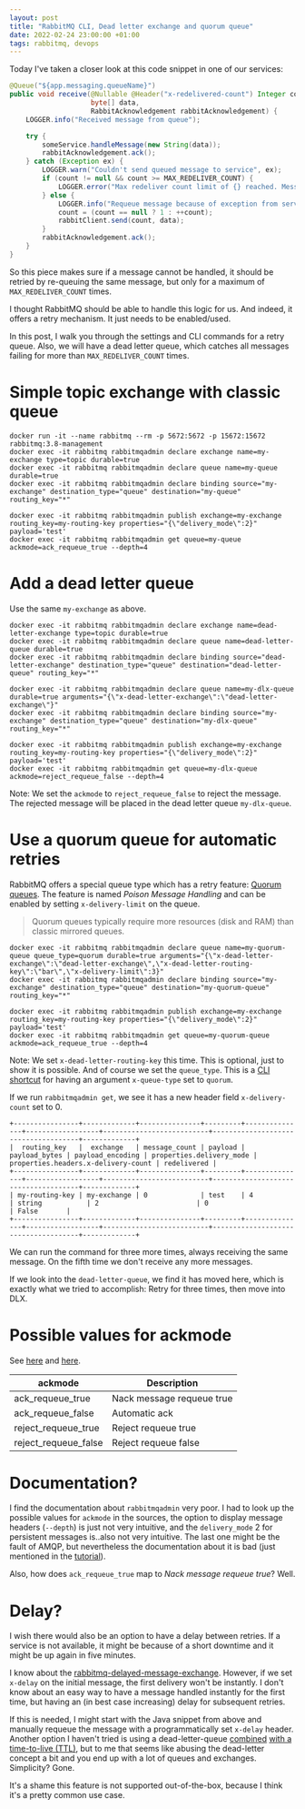 ```yaml
---
layout: post
title: "RabbitMQ CLI, Dead letter exchange and quorum queue"
date: 2022-02-24 23:00:00 +01:00
tags: rabbitmq, devops
---
```


Today I've taken a closer look at this code snippet in one of our services:

```java
@Queue("${app.messaging.queueName}")
public void receive(@Nullable @Header("x-redelivered-count") Integer count,
                    byte[] data,
                    RabbitAcknowledgement rabbitAcknowledgement) {
    LOGGER.info("Received message from queue");

    try {
        someService.handleMessage(new String(data));
        rabbitAcknowledgement.ack();
    } catch (Exception ex) {
        LOGGER.warn("Couldn't send queued message to service", ex);
        if (count != null && count >= MAX_REDELIVER_COUNT) {
            LOGGER.error("Max redeliver count limit of {} reached. Message will be discarded.", MAX_REDELIVER_COUNT);
        } else {
            LOGGER.info("Requeue message because of exception from service.");
            count = (count == null ? 1 : ++count);
            rabbitClient.send(count, data);
        }
        rabbitAcknowledgement.ack();
    }
}
```

So this piece makes sure if a message cannot be handled, it should be retried by re-queuing the same message,
but only for a maximum of `MAX_REDELIVER_COUNT` times.

I thought RabbitMQ should be able to handle this logic for us.
And indeed, it offers a retry mechanism.
It just needs to be enabled/used.

In this post, I walk you through the settings and CLI commands for a retry queue.
Also, we will have a dead letter queue, which catches all messages failing for more than `MAX_REDELIVER_COUNT` times.

# Simple topic exchange with classic queue

```
docker run -it --name rabbitmq --rm -p 5672:5672 -p 15672:15672 rabbitmq:3.8-management
docker exec -it rabbitmq rabbitmqadmin declare exchange name=my-exchange type=topic durable=true
docker exec -it rabbitmq rabbitmqadmin declare queue name=my-queue durable=true
docker exec -it rabbitmq rabbitmqadmin declare binding source="my-exchange" destination_type="queue" destination="my-queue" routing_key="*"

docker exec -it rabbitmq rabbitmqadmin publish exchange=my-exchange routing_key=my-routing-key properties="{\"delivery_mode\":2}" payload='test'
docker exec -it rabbitmq rabbitmqadmin get queue=my-queue ackmode=ack_requeue_true --depth=4
```

# Add a dead letter queue

Use the same `my-exchange` as above.

```
docker exec -it rabbitmq rabbitmqadmin declare exchange name=dead-letter-exchange type=topic durable=true
docker exec -it rabbitmq rabbitmqadmin declare queue name=dead-letter-queue durable=true
docker exec -it rabbitmq rabbitmqadmin declare binding source="dead-letter-exchange" destination_type="queue" destination="dead-letter-queue" routing_key="*"

docker exec -it rabbitmq rabbitmqadmin declare queue name=my-dlx-queue durable=true arguments="{\"x-dead-letter-exchange\":\"dead-letter-exchange\"}"
docker exec -it rabbitmq rabbitmqadmin declare binding source="my-exchange" destination_type="queue" destination="my-dlx-queue" routing_key="*"

docker exec -it rabbitmq rabbitmqadmin publish exchange=my-exchange routing_key=my-routing-key properties="{\"delivery_mode\":2}" payload='test'
docker exec -it rabbitmq rabbitmqadmin get queue=my-dlx-queue ackmode=reject_requeue_false --depth=4
```

Note: We set the `ackmode` to `reject_requeue_false` to reject the message.
The rejected message will be placed in the dead letter queue `my-dlx-queue`.

# Use a quorum queue for automatic retries

RabbitMQ offers a special queue type which has a retry feature: [Quorum queues](https://www.rabbitmq.com/quorum-queues.html).
The feature is named *Poison Message Handling* and can be enabled by setting `x-delivery-limit` on the queue.

> Quorum queues typically require more resources (disk and RAM) than classic mirrored queues.

```
docker exec -it rabbitmq rabbitmqadmin declare queue name=my-quorum-queue queue_type=quorum durable=true arguments="{\"x-dead-letter-exchange\":\"dead-letter-exchange\",\"x-dead-letter-routing-key\":\"bar\",\"x-delivery-limit\":3}"
docker exec -it rabbitmq rabbitmqadmin declare binding source="my-exchange" destination_type="queue" destination="my-quorum-queue" routing_key="*"

docker exec -it rabbitmq rabbitmqadmin publish exchange=my-exchange routing_key=my-routing-key properties="{\"delivery_mode\":2}" payload='test'
docker exec -it rabbitmq rabbitmqadmin get queue=my-quorum-queue ackmode=ack_requeue_true --depth=4
```

Note: We set `x-dead-letter-routing-key` this time. This is optional, just to show it is possible.
And of course we set the `queue_type`. This is a [CLI shortcut](https://github.com/rabbitmq/rabbitmq-management/issues/761)
for having an argument `x-queue-type` set to `quorum`.

If we run `rabbitmqadmin get`, we see it has a new header field `x-delivery-count` set to 0.

```
+----------------+-------------+---------------+---------+---------------+------------------+--------------------------+-------------------------------------+-------------+
|  routing_key   |  exchange   | message_count | payload | payload_bytes | payload_encoding | properties.delivery_mode | properties.headers.x-delivery-count | redelivered |
+----------------+-------------+---------------+---------+---------------+------------------+--------------------------+-------------------------------------+-------------+
| my-routing-key | my-exchange | 0             | test    | 4             | string           | 2                        | 0                                   | False       |
+----------------+-------------+---------------+---------+---------------+------------------+--------------------------+-------------------------------------+-------------+
```

We can run the command for three more times, always receiving the same message.
On the fifth time we don't receive any more messages.

If we look into the `dead-letter-queue`, we find it has moved here, which is exactly what we tried to accomplish:
Retry for three times, then move into DLX.

# Possible values for ackmode

See [here](https://github.com/rabbitmq/rabbitmq-server/blob/e36a50a75c12d5aa8d2c7206c49cabfe4116fa72/deps/rabbitmq_management/src/rabbit_mgmt_wm_queue_get.erl#L90)
and [here](https://github.com/rabbitmq/rabbitmq-server/blob/e36a50a75c12d5aa8d2c7206c49cabfe4116fa72/deps/rabbitmq_management/priv/www/js/tmpl/queue.ejs#L318).


| ackmode              | Description               |
|----------------------|---------------------------|
| ack_requeue_true     | Nack message requeue true |
| ack_requeue_false    | Automatic ack             |
| reject_requeue_true  | Reject requeue true       |
| reject_requeue_false | Reject requeue false      |

# Documentation?

I find the documentation about `rabbitmqadmin` very poor.
I had to look up the possible values for `ackmode` in the sources, the option to display message headers (`--depth`) is just not very intuitive, and
the `delivery_mode` 2 for persistent messages is..also not very intuitive. The last one might be the fault of AMQP, but nevertheless the documentation about
it is bad (just mentioned in the [tutorial](https://www.rabbitmq.com/tutorials/tutorial-two-python.html)).

Also, how does `ack_requeue_true` map to *Nack message requeue true*? Well.

# Delay?

I wish there would also be an option to have a delay between retries.
If a service is not available, it might be because of a short downtime and it might be up again in five minutes.

I know about the [rabbitmq-delayed-message-exchange](https://github.com/rabbitmq/rabbitmq-delayed-message-exchange).
However, if we set `x-delay` on the initial message, the first delivery won't be instantly.
I don't know about an easy way to have a message handled instantly for the first time, but having an
(in best case increasing) delay for subsequent retries.

If this is needed, I might start with the Java snippet from above and manually requeue the message with a programmatically set `x-delay` header.
Another option I haven't tried is using a dead-letter-queue
[combined](https://dev.to/realflowcontrol/delayed-requeuing-with-rabbitmq-kc7)
[with a](https://dzone.com/articles/rabbitmq-consumer-retry-mechanism)
[time-to-live (TTL)](https://jack-vanlightly.com/blog/2017/3/24/rabbitmq-delayed-retry-approaches-that-work),
but to me that seems like abusing the dead-letter concept a bit and you end up with a lot of queues and exchanges. Simplicity? Gone.

It's a shame this feature is not supported out-of-the-box, because I think it's a pretty common use case.

